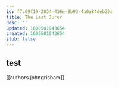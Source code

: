 ```yaml
---
id: f7c69f19-2834-416e-8b93-4b0a84deb39a
title: The Last Juror
desc: ''
updated: 1600501943654
created: 1600501943654
stub: false
---
```


## test
[[authors.johngrisham]]
